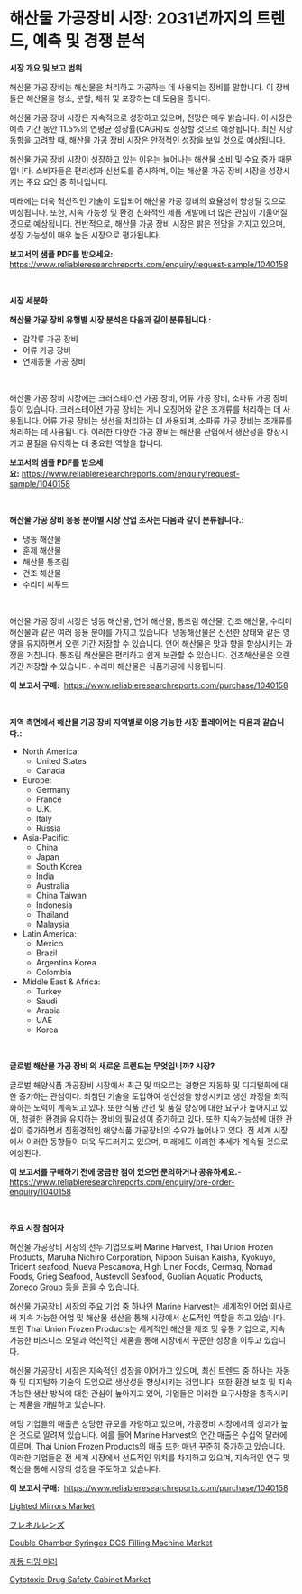 <p><h1>해산물 가공장비 시장: 2031년까지의 트렌드, 예측 및 경쟁 분석</h1></p><p><strong>시장 개요 및 보고 범위</strong></p>
<p><p>해산물 가공 장비는 해산물을 처리하고 가공하는 데 사용되는 장비를 말합니다. 이 장비들은 해산물을 청소, 분할, 채취 및 포장하는 데 도움을 줍니다.</p><p>해산물 가공 장비 시장은 지속적으로 성장하고 있으며, 전망은 매우 밝습니다. 이 시장은 예측 기간 동안 11.5%의 연평균 성장률(CAGR)로 성장할 것으로 예상됩니다. 최신 시장 동향을 고려할 때, 해산물 가공 장비 시장은 안정적인 성장을 보일 것으로 예상됩니다.</p><p>해산물 가공 장비 시장이 성장하고 있는 이유는 늘어나는 해산물 소비 및 수요 증가 때문입니다. 소비자들은 편리성과 신선도를 중시하며, 이는 해산물 가공 장비 시장을 성장시키는 주요 요인 중 하나입니다.</p><p>미래에는 더욱 혁신적인 기술이 도입되어 해산물 가공 장비의 효율성이 향상될 것으로 예상됩니다. 또한, 지속 가능성 및 환경 친화적인 제품 개발에 더 많은 관심이 기울어질 것으로 예상됩니다. 전반적으로, 해산물 가공 장비 시장은 밝은 전망을 가지고 있으며, 성장 가능성이 매우 높은 시장으로 평가됩니다.</p></p>
<p><strong>보고서의 샘플 PDF를 받으세요:</strong> <a href="https://www.reliableresearchreports.com/enquiry/request-sample/1040158">https://www.reliableresearchreports.com/enquiry/request-sample/1040158</a></p>
<p>&nbsp;</p>
<p><strong>시장 세분화</strong></p>
<p><strong>해산물 가공 장비 유형별 시장 분석은 다음과 같이 분류됩니다.:</strong></p>
<p><ul><li>갑각류 가공 장비</li><li>어류 가공 장비</li><li>연체동물 가공 장비</li></ul></p>
<p>&nbsp;</p>
<p><p>해산물 가공 장비 시장에는 크러스테이션 가공 장비, 어류 가공 장비, 소파류 가공 장비 등이 있습니다. 크러스테이션 가공 장비는 게나 오징어와 같은 조개류를 처리하는 데 사용됩니다. 어류 가공 장비는 생선을 처리하는 데 사용되며, 소파류 가공 장비는 조개류를 처리하는 데 사용됩니다. 이러한 다양한 가공 장비는 해산물 산업에서 생산성을 향상시키고 품질을 유지하는 데 중요한 역할을 합니다.</p></p>
<p><strong>보고서의 샘플 PDF를 받으세요:</strong>&nbsp;<a href="https://www.reliableresearchreports.com/enquiry/request-sample/1040158">https://www.reliableresearchreports.com/enquiry/request-sample/1040158</a></p>
<p>&nbsp;</p>
<p><strong> 해산물 가공 장비 응용 분야별 시장 산업 조사는 다음과 같이 분류됩니다.:</strong></p>
<p><ul><li>냉동 해산물</li><li>훈제 해산물</li><li>해산물 통조림</li><li>건조 해산물</li><li>수리미 씨푸드</li></ul></p>
<p>&nbsp;</p>
<p><p>해산물 가공 장비 시장은 냉동 해산물, 연어 해산물, 통조림 해산물, 건조 해산물, 수리미 해산물과 같은 여러 응용 분야를 가지고 있습니다. 냉동해산물은 신선한 상태와 같은 영양을 유지하면서 오랜 기간 저장할 수 있습니다. 연어 해산물은 맛과 향을 향상시키는 과정을 거칩니다. 통조림 해산물은 편리하고 쉽게 보관할 수 있습니다. 건조해산물은 오랜 기간 저장할 수 있습니다. 수리미 해산물은 식품가공에 사용됩니다.</p></p>
<p><strong>이 보고서 구매:</strong>&nbsp; <a href="https://www.reliableresearchreports.com/purchase/1040158">https://www.reliableresearchreports.com/purchase/1040158</a></p>
<p>&nbsp;</p>
<p><strong>지역 측면에서 해산물 가공 장비 지역별로 이용 가능한 시장 플레이어는 다음과 같습니다.:</strong></p>
<p><ul>
    <li>
        North America:
        <ul>
            <li>United States</li>
            <li>Canada</li>
        </ul>
    </li>
    <li>
        Europe:
        <ul>
            <li>Germany</li>
            <li>France</li>
            <li>U.K.</li>
            <li>Italy</li>
            <li>Russia</li>
        </ul>
    </li>
    <li>
        Asia-Pacific:
        <ul>
            <li>China</li>
            <li>Japan</li>
            <li>South Korea</li>
            <li>India</li>
            <li>Australia</li>
            <li>China Taiwan</li>
            <li>Indonesia</li>
            <li>Thailand</li>
            <li>Malaysia</li>
        </ul>
    </li>
    <li>
        Latin America:
        <ul>
            <li>Mexico</li>
            <li>Brazil</li>
            <li>Argentina Korea</li>
            <li>Colombia</li>
        </ul>
    </li>
    <li>
        Middle East & Africa:
        <ul>
            <li>Turkey</li>
            <li>Saudi</li>
            <li>Arabia</li>
            <li>UAE</li>
            <li>Korea</li>
        </ul>
    </li>
    </ul></p>
<p>&nbsp;</p>
<p><strong>글로벌 해산물 가공 장비 의 새로운 트렌드는 무엇입니까? 시장?</strong></p>
<p><p>글로벌 해양식품 가공장비 시장에서 최근 및 떠오르는 경향은 자동화 및 디지털화에 대한 증가하는 관심이다. 최첨단 기술을 도입하여 생산성을 향상시키고 생산 과정을 최적화하는 노력이 계속되고 있다. 또한 식품 안전 및 품질 향상에 대한 요구가 높아지고 있어, 청결한 환경을 유지하는 장비의 필요성이 증가하고 있다. 또한 지속가능성에 대한 관심이 증가하면서 친환경적인 해양식품 가공장비의 수요가 늘어나고 있다. 전 세계 시장에서 이러한 동향들이 더욱 두드러지고 있으며, 미래에도 이러한 추세가 계속될 것으로 예상된다.</p></p>
<p><strong>이 보고서를 구매하기 전에 궁금한 점이 있으면 문의하거나 공유하세요.</strong>- <a href="https://www.reliableresearchreports.com/enquiry/pre-order-enquiry/1040158">https://www.reliableresearchreports.com/enquiry/pre-order-enquiry/1040158</a></p>
<p>&nbsp;</p>
<p><strong>주요 시장 참여자</strong></p>
<p><p>해산물 가공장비 시장의 선두 기업으로써 Marine Harvest, Thai Union Frozen Products, Maruha Nichiro Corporation, Nippon Suisan Kaisha, Kyokuyo, Trident seafood, Nueva Pescanova, High Liner Foods, Cermaq, Nomad Foods, Grieg Seafood, Austevoll Seafood, Guolian Aquatic Products, Zoneco Group 등을 꼽을 수 있습니다. </p><p>해산물 가공장비 시장의 주요 기업 중 하나인 Marine Harvest는 세계적인 어업 회사로써 지속 가능한 어업 및 해산물 생산을 통해 시장에서 선도적인 역할을 하고 있습니다. 또한 Thai Union Frozen Products는 세계적인 해산물 제조 및 유통 기업으로, 지속 가능한 비즈니스 모델과 혁신적인 제품을 통해 시장에서 꾸준한 성장을 이루고 있습니다.</p><p>해산물 가공장비 시장은 지속적인 성장을 이어가고 있으며, 최신 트렌드 중 하나는 자동화 및 디지털화 기술의 도입으로 생산성을 향상시키는 것입니다. 또한 환경 보호 및 지속 가능한 생산 방식에 대한 관심이 높아지고 있어, 기업들은 이러한 요구사항을 충족시키는 제품을 개발하고 있습니다.</p><p>해당 기업들의 매출은 상당한 규모를 자랑하고 있으며, 가공장비 시장에서의 성과가 높은 것으로 알려져 있습니다. 예를 들어 Marine Harvest의 연간 매출은 수십억 달러에 이르며, Thai Union Frozen Products의 매출 또한 매년 꾸준히 증가하고 있습니다. 이러한 기업들은 전 세계 시장에서 선도적인 위치를 차지하고 있으며, 지속적인 연구 및 혁신을 통해 시장의 성장을 주도하고 있습니다.</p></p>
<p><strong>이 보고서 구매:</strong>&nbsp;&nbsp;<a href="https://www.reliableresearchreports.com/purchase/1040158">https://www.reliableresearchreports.com/purchase/1040158</a></p>
<p><p><a href="https://github.com/castoriffic/Market-Research-Report-List-3/blob/main/lighted-mirrors-market.md">Lighted Mirrors Market</a></p><p><a href="https://github.com/jkjreqjscoxx7/Market-Research-Report-List-1/blob/main/49964194676.md">フレネルレンズ</a></p><p><a href="https://issuu.com/reportprime-2/docs/double-chamber-syringes-dcs-filling-machine-market">Double Chamber Syringes DCS Filling Machine Market</a></p><p><a href="https://github.com/nuekbpymrrz5/Market-Research-Report-List-1/blob/main/76216834189.md">자동 디밍 미러</a></p><p><a href="https://issuu.com/reportprime-2/docs/cytotoxic-drug-safety-cabinet-market-size-2030.ppt">Cytotoxic Drug Safety Cabinet Market</a></p></p>
